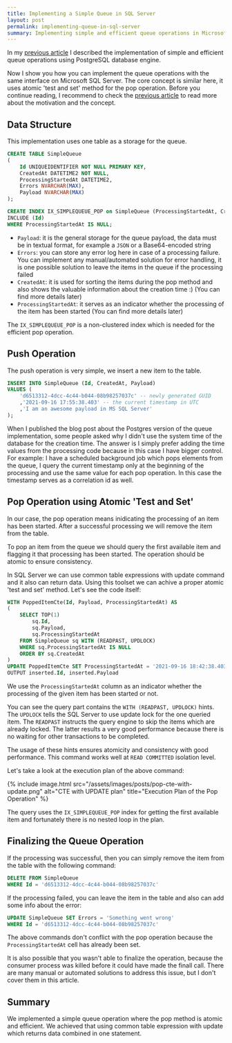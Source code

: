 ```yaml
---
title: Implementing a Simple Queue in SQL Server
layout: post
permalink: implementing-queue-in-sql-server
summary: Implementing simple and efficient queue operations in Microsoft SQL Server. The pop operation uses a common table expression (CTE) to implement an atomic 'test and set' method.
---
```


In my [previous article](/implementing-queue-in-postgresql "Implementing a Simple Queue in PostgreSQL") I described the implementation of simple and efficient queue operations using PostgreSQL database engine. 

Now I show you how you can implement the queue operations with the same interface on Microsoft SQL Server. The core concept is similar here, it uses atomic 'test and set'  method for the pop operation. Before you continue reading, I recommend to check the [previous article](/implementing-queue-in-postgresql "Implementing a Simple Queue in PostgreSQL") to read more about the motivation and the concept.

## Data Structure

This implementation uses one table as a storage for the queue.

```sql
CREATE TABLE SimpleQueue
(
    Id UNIQUEIDENTIFIER NOT NULL PRIMARY KEY,
    CreatedAt DATETIME2 NOT NULL,
    ProcessingStartedAt DATETIME2,
    Errors NVARCHAR(MAX),
    Payload NVARCHAR(MAX)
);

CREATE INDEX IX_SIMPLEQUEUE_POP on SimpleQueue (ProcessingStartedAt, CreatedAt ASC)
INCLUDE (Id)
WHERE ProcessingStartedAt IS NULL;
```

- `Payload`: it is the general storage for the queue payload, the data must be in textual format, for example a `JSON` or a Base64-encoded string
- `Errors`: you can store any error log here in case of a processing failure. You can implement any manual/automated solution for error handling, it is one possible solution to leave the items in the queue if the processing failed
- `CreatedAt`: it is used for sorting the items during the pop method and also shows the valuable information about the creation time :) (You can find more details later)
- `ProcessingStartedAt`: it serves as an indicator whether the processing of the item has been started (You can find more details later)

The `IX_SIMPLEQUEUE_POP` is a non-clustered index which is needed for the efficient pop operation.

## Push Operation

The push operation is very simple, we insert a new item to the table.

```sql
INSERT INTO SimpleQueue (Id, CreatedAt, Payload)
VALUES (
    'd6513312-4dcc-4c44-b044-08b98257037c' -- newly generated GUID
    ,'2021-09-16 17:55:38.403' -- the current timestamp in UTC
    ,'I am an awesome payload in MS SQL Server'
);
```

When I published the blog post about the Postgres version of the queue implementation, some people asked why I didn't use the system time of the database for the creation time. The answer is I simply prefer adding the time values from the processing code because in this case I have bigger control. For example: I have a scheduled background job which pops elements from the queue, I query the current timestamp only at the beginning of the processing and use the same value for each pop operation. In this case the timestamp serves as a correlation id as well.

## Pop Operation using Atomic 'Test and Set'

In our case, the pop operation means inidicating the processing of an item has been started. After a successful processing we will remove the item from the table.

To pop an item from the queue we should query the first available item and flagging it that processing has been started. The operation should be atomic to ensure consistency.

In SQL Server we can use common table expressions with update command and it also can return data. Using this toolset we can achive a proper atomic 'test and set' method. Let's see the code itself:

```sql
WITH PoppedItemCte(Id, Payload, ProcessingStartedAt) AS
(
    SELECT TOP(1)
        sq.Id,
        sq.Payload,
        sq.ProcessingStartedAt
    FROM SimpleQueue sq WITH (READPAST, UPDLOCK)
    WHERE sq.ProcessingStartedAt IS NULL
    ORDER BY sq.CreatedAt
)
UPDATE PoppedItemCte SET ProcessingStartedAt = '2021-09-16 18:42:38.403'
OUTPUT inserted.Id, inserted.Payload
```

We use the `ProcessingStartedAt` column as an indicator whether the processing of the given item has been started or not.

You can see the query part contains the `WITH (READPAST, UPDLOCK)` hints. The `UPDLOCK` tells the SQL Server to use update lock for the one queried item. The `READPAST` instructs the query engine to skip the items which are already locked. The latter results a very good performance because there is no waiting for other transactions to be completed.

The usage of these hints ensures atomicity and consistency with good performance. This command works well at `READ COMMITTED` isolation level.

Let's take a look at the execution plan of the above command:

{% include image.html src="/assets/images/posts/pop-cte-with-update.png" alt="CTE with UPDATE plan" title="Execution Plan of the Pop Operation" %}

The query uses the `IX_SIMPLEQUEUE_POP` index for getting the first available item and fortunately there is no nested loop in the plan.


## Finalizing the Queue Operation

If the processing was successful, then you can simply remove the item from the table with the following command:

```sql
DELETE FROM SimpleQueue 
WHERE Id = 'd6513312-4dcc-4c44-b044-08b98257037c'
```

If the processing failed, you can leave the item in the table and also can add some info about the error:

```sql
UPDATE SimpleQueue SET Errors = 'Something went wrong'
WHERE Id = 'd6513312-4dcc-4c44-b044-08b98257037c'
```

The above commands don't conflict with the pop operation because the `ProcessingStartedAt` cell has already been set.

It is also possible that you wasn't able to finalize the operation, because the consumer process was killed before it could have made the finall call. There are many manual or automated solutions to address this issue, but I don't cover them in this article.

## Summary

We implemented a simple queue operation where the pop method is atomic and efficient. We achieved that using common table expression with update which returns data combined in one statement.